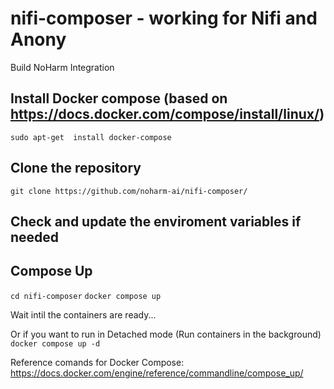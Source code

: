 # nifi-composer - working for Nifi and Anony
Build NoHarm Integration

## Install Docker compose (based on https://docs.docker.com/compose/install/linux/)
``` sudo apt-get  install docker-compose ```

## Clone the repository
``` git clone https://github.com/noharm-ai/nifi-composer/ ```

## Check and update the enviroment variables if needed

## Compose Up

``` cd nifi-composer ```
``` docker compose up ```

Wait intil the containers are ready...

Or if you want to run in Detached mode (Run containers in the background)
``` docker compose up -d ```


Reference comands for Docker Compose: https://docs.docker.com/engine/reference/commandline/compose_up/
